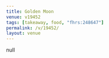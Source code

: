 ```yaml
---
title: Golden Moon
venue: v19452
tags: [takeaway, food, "fhrs:248647"]
permalink: /v/19452/
layout: venue
---
```

null